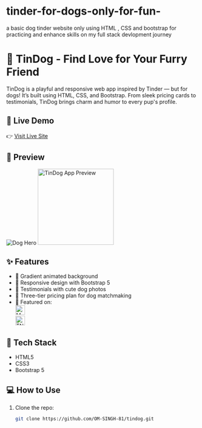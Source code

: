 # tinder-for-dogs-only-for-fun-
a basic dog tinder website only using HTML , CSS and bootstrap for practicing and enhance skills on my full stack  devlopment journey
# 🐶 TinDog - Find Love for Your Furry Friend

TinDog is a playful and responsive web app inspired by Tinder — but for dogs! It’s built using HTML, CSS, and Bootstrap. From sleek pricing cards to testimonials, TinDog brings charm and humor to every pup's profile.

## 🔗 Live Demo
👉 [Visit Live Site](https://om-singh-81.github.io/DICEE-THE-DECIDER/)

## 📸 Preview

![Dog Hero](./dog-img.jpg)
<img src="./iphone.png" width="200" alt="TinDog App Preview"/>

## ✨ Features

- 🎨 Gradient animated background
- 📱 Responsive design with Bootstrap 5
- 💬 Testimonials with cute dog photos
- 💸 Three-tier pricing plan for dog matchmaking
- 📰 Featured on:  
  <img src="./mashable.png" height="25" alt="Mashable Logo"/>  
  <img src="./tnw.png" height="25" alt="TNW Logo"/>

## 📂 Tech Stack

- HTML5
- CSS3
- Bootstrap 5

## 💻 How to Use

1. Clone the repo:
   ```bash
   git clone https://github.com/OM-SINGH-81/tindog.git

